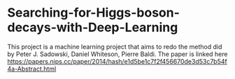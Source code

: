 # Searching-for-Higgs-boson-decays-with-Deep-Learning
This project is a machine learning project that aims to redo the method did by Peter J. Sadowski, Daniel Whiteson, Pierre Baldi. 
The paper is linked here https://papers.nips.cc/paper/2014/hash/e1d5be1c7f2f456670de3d53c7b54f4a-Abstract.html
